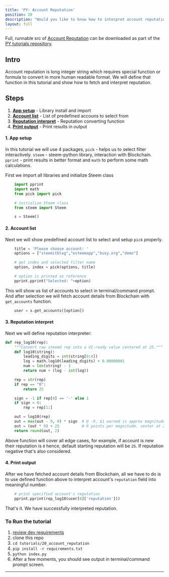 ```yaml
---
title: 'PY: Account Reputation'
position: 20
description: "Would you like to know how to interpret account reputation to more human readable format, then this tutorial is for you."
layout: full
---              
```

<span class="fa-pull-left top-of-tutorial-repo-link"><span class="first-word">Full</span>, runnable src of [Account Reputation](https://github.com/steemit/devportal-tutorials-py/tree/master/tutorials/20_account_reputation) can be downloaded as part of the [PY tutorials repository](https://github.com/steemit/devportal-tutorials-py).</span>
<br>



## Intro

Account reputation is long integer string which requires special function or formula to convert in more human readable format. We will define that function in this tutorial and show how to fetch and interpret reputation.

## Steps

1.  [**App setup**](#app-setup) - Library install and import
1.  [**Account list**](#account-list) - List of predefined accouns to select from
1.  [**Reputation interpret**](#reputation-details) - Reputation converting function
1.  [**Print output**](#print-output) - Print results in output

#### 1. App setup <a name="app-setup"></a>

In this tutorial we will use 4 packages, `pick` - helps us to select filter interactively. `steem` - steem-python library, interaction with Blockchain. `pprint` - print results in better format and `math` to perform some math calculations.

First we import all libraries and initialize Steem class

```python
    import pprint
    import math
    from pick import pick

    # initialize Steem class
    from steem import Steem

    s = Steem()
```

#### 2. Account list <a name="account-list"></a>

Next we will show predefined account list to select and setup `pick` properly.

```python
    title = 'Please choose account: '
    options = ["steemitblog","esteemapp","busy.org","demo"]

    # get index and selected filter name
    option, index = pick(options, title)

    # option is printed as reference
    pprint.pprint("Selected: "+option)
```

This will show us list of accounts to select in terminal/command prompt. And after selection we will fetch account details from Blockchain with `get_accounts` function.

```python
    user = s.get_accounts([option])
```


#### 3. Reputation interpret <a name="reputation-details"></a>

Next we will define reputation interpreter:

```python
def rep_log10(rep):
    """Convert raw steemd rep into a UI-ready value centered at 25."""
    def log10(string):
        leading_digits = int(string[0:4])
        log = math.log10(leading_digits) + 0.00000001
        num = len(string) - 1
        return num + (log - int(log))

    rep = str(rep)
    if rep == "0":
        return 25

    sign = -1 if rep[0] == '-' else 1
    if sign < 0:
        rep = rep[1:]

    out = log10(rep)
    out = max(out - 9, 0) * sign  # @ -9, $1 earned is approx magnitude 1
    out = (out * 9) + 25          # 9 points per magnitude. center at 25
    return round(out, 2)
```

Above function will cover all edge cases, for example, if account is new their reputation is `0` hence, default starting reputation will be `25`. If reputation negative that's also considered.

#### 4. Print output <a name="print-output"></a>

After we have fetched account details from Blockchain, all we have to do is to use defined function above to interpret account's `reputation` field into meaningful number.

```python
    # print specified account's reputation
    pprint.pprint(rep_log10(user[0]['reputation']))
```

That's it. We have successfully interpreted reputation.

### To Run the tutorial

1.  [review dev requirements](getting_started)
1.  clone this repo
1.  `cd tutorials/20_account_reputation`
1.  `pip install -r requirements.txt`
1.  `python index.py`
1.  After a few moments, you should see output in terminal/command prompt screen.

---
